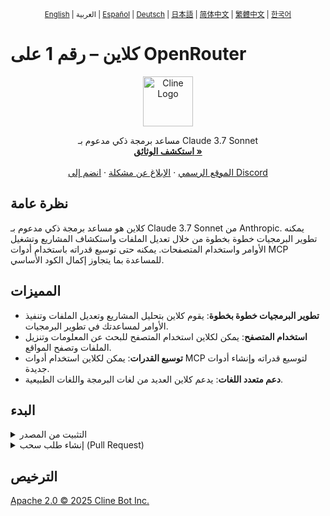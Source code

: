 <div align="center"><sub>
<a href="https://github.com/cline/cline/blob/main/README.md" target="_blank">English</a> | العربية | <a href="https://github.com/cline/cline/blob/main/locales/es/README.md" target="_blank">Español</a> | <a href="https://github.com/cline/cline/blob/main/locales/de/README.md" target="_blank">Deutsch</a> | <a href="https://github.com/cline/cline/blob/main/locales/ja/README.md" target="_blank">日本語</a> | <a href="https://github.com/cline/cline/blob/main/locales/zh-cn/README.md" target="_blank">简体中文</a> | <a href="https://github.com/cline/cline/blob/main/locales/zh-tw/README.md" target="_blank">繁體中文</a> | <a href="https://github.com/cline/cline/blob/main/locales/ko/README.md" target="_blank">한국어</a>
</sub></div>

# كلاين – رقم 1 على OpenRouter

<div align="center">
  <a href="https://cline.bot">
    <img src="https://raw.githubusercontent.com/cline/cline/main/assets/cline-logo-white.png" alt="Cline Logo" width="80" height="80">
  </a>
  <p align="center">
    مساعد برمجة ذكي مدعوم بـ Claude 3.7 Sonnet
    <br />
    <a href="https://docs.cline.bot"><strong>استكشف الوثائق »</strong></a>
    <br />
    <br />
    <a href="https://cline.bot">الموقع الرسمي</a>
    ·
    <a href="https://github.com/cline/cline/issues">الإبلاغ عن مشكلة</a>
    ·
    <a href="https://discord.gg/cline">انضم إلى Discord</a>
  </p>
</div>

## نظرة عامة

كلاين هو مساعد برمجة ذكي مدعوم بـ Claude 3.7 Sonnet من Anthropic. يمكنه تطوير البرمجيات خطوة بخطوة من خلال تعديل الملفات واستكشاف المشاريع وتشغيل الأوامر واستخدام المتصفحات. يمكنه حتى توسيع قدراته باستخدام أدوات MCP للمساعدة بما يتجاوز إكمال الكود الأساسي.

## المميزات

- **تطوير البرمجيات خطوة بخطوة**: يقوم كلاين بتحليل المشاريع وتعديل الملفات وتنفيذ الأوامر لمساعدتك في تطوير البرمجيات.
- **استخدام المتصفح**: يمكن لكلاين استخدام المتصفح للبحث عن المعلومات وتنزيل الملفات وتصفح المواقع.
- **توسيع القدرات**: يمكن لكلاين استخدام أدوات MCP لتوسيع قدراته وإنشاء أدوات جديدة.
- **دعم متعدد اللغات**: يدعم كلاين العديد من لغات البرمجة واللغات الطبيعية.

## البدء

<details>
<summary>التثبيت من المصدر</summary>

1. استنساخ المستودع (يتطلب [git-lfs](https://git-lfs.com/)):

    ```bash
    git clone https://github.com/cline/cline.git
    ```

2. فتح المشروع في VSCode:

    ```bash
    code cline
    ```

3. تثبيت التبعيات اللازمة للإضافة وواجهة المستخدم:

    ```bash
    npm run install:all
    ```

4. اضغط على `F5` (أو اختر "تشغيل" -> "بدء التصحيح") لبدء التشغيل وفتح نافذة VSCode جديدة مع الإضافة المحملة. (إذا واجهت مشاكل في بناء المشروع، قد تحتاج إلى تثبيت [إضافة esbuild problem matchers](https://marketplace.visualstudio.com/items?itemName=connor4312.esbuild-problem-matchers))

</details>

<details>
<summary>إنشاء طلب سحب (Pull Request)</summary>

1. قبل إنشاء طلب السحب، قم بإنشاء عنصر changeset:

    ```bash
    npm run changeset
    ```

   سيطلب منك هذا ملء:
   - نوع التغيير (major، minor، patch)
     - `major` → تغيير كبير (1.0.0 → 2.0.0)
     - `minor` → ميزة جديدة (1.0.0 → 1.1.0)
     - `patch` → إصلاح خطأ (1.0.0 → 1.0.1)
   - وصف التغيير الخاص بك

2. قم بإنشاء فرع جديد وارفع التغييرات الخاصة بك:

    ```bash
    git checkout -b my-feature-branch
    git add .
    git commit -m "feat: add my new feature"
    git push -u origin my-feature-branch
    ```

3. انتقل إلى [صفحة GitHub](https://github.com/cline/cline/pulls) وانقر على "New pull request"

</details>

## الترخيص

[Apache 2.0 © 2025 Cline Bot Inc.](./LICENSE)
